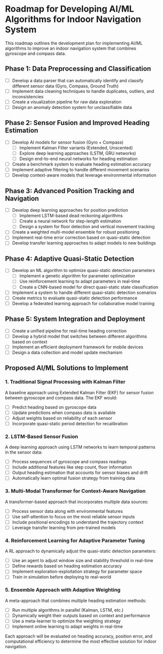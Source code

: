 # Roadmap for Developing AI/ML Algorithms for Indoor Navigation System

This roadmap outlines the development plan for implementing AI/ML algorithms to improve an indoor navigation system that combines gyroscope and compass data.

## Phase 1: Data Preprocessing and Classification

- [ ] Develop a data parser that can automatically identify and classify different sensor data (Gyro, Compass, Ground Truth)
- [ ] Implement data cleaning techniques to handle duplicates, outliers, and inconsistencies
- [ ] Create a visualization pipeline for raw data exploration
- [ ] Design an anomaly detection system for unclassifiable data

## Phase 2: Sensor Fusion and Improved Heading Estimation

- [ ] Develop AI models for sensor fusion (Gyro + Compass)
   - [ ] Implement Kalman Filter variants (Extended, Unscented)
   - [ ] Explore deep learning approaches (LSTM, GRU networks)
   - [ ] Design end-to-end neural networks for heading estimation
- [ ] Create a benchmark system to evaluate heading estimation accuracy
- [ ] Implement adaptive filtering to handle different movement scenarios 
- [ ] Develop context-aware models that leverage environmental information

## Phase 3: Advanced Position Tracking and Navigation

- [ ] Develop deep learning approaches for position prediction
   - [ ] Implement LSTM-based dead reckoning algorithms
   - [ ] Create a neural network for step-length estimation
   - [ ] Design a system for floor detection and vertical movement tracking
- [ ] Create a weighted multi-model ensemble for robust positioning
- [ ] Implement real-time error correction based on quasi-static detection
- [ ] Develop transfer learning approaches to adapt models to new buildings

## Phase 4: Adaptive Quasi-Static Detection

- [ ] Develop an ML algorithm to optimize quasi-static detection parameters
   - [ ] Implement a genetic algorithm for parameter optimization
   - [ ] Use reinforcement learning to adapt parameters in real-time
   - [ ] Create a CNN-based model for direct quasi-static state classification
- [ ] Implement a system to handle different quasi-static detection scenarios
- [ ] Create metrics to evaluate quasi-static detection performance
- [ ] Develop a federated learning approach for collaborative model training

## Phase 5: System Integration and Deployment

- [ ] Create a unified pipeline for real-time heading correction
- [ ] Develop a hybrid model that switches between different algorithms based on context
- [ ] Implement an efficient deployment framework for mobile devices
- [ ] Design a data collection and model update mechanism

## Proposed AI/ML Solutions to Implement

### 1. Traditional Signal Processing with Kalman Filter

A baseline approach using Extended Kalman Filter (EKF) for sensor fusion between gyroscope and compass data. The EKF would:
- [ ] Predict heading based on gyroscope data
- [ ] Update predictions when compass data is available
- [ ] Adjust weights based on reliability of each sensor
- [ ] Incorporate quasi-static period detection for recalibration

### 2. LSTM-Based Sensor Fusion

A deep learning approach using LSTM networks to learn temporal patterns in the sensor data:
- [ ] Process sequences of gyroscope and compass readings
- [ ] Include additional features like step count, floor information
- [ ] Output heading estimation that accounts for sensor biases and drift
- [ ] Automatically learn optimal fusion strategy from training data

### 3. Multi-Modal Transformer for Context-Aware Navigation

A transformer-based approach that incorporates multiple data sources:
- [ ] Process sensor data along with environmental features
- [ ] Use self-attention to focus on the most reliable sensor inputs
- [ ] Include positional encodings to understand the trajectory context
- [ ] Leverage transfer learning from pre-trained models

### 4. Reinforcement Learning for Adaptive Parameter Tuning

A RL approach to dynamically adjust the quasi-static detection parameters:
- [ ] Use an agent to adjust window size and stability threshold in real-time
- [ ] Define rewards based on heading estimation accuracy
- [ ] Implement exploration-exploitation strategy for parameter space
- [ ] Train in simulation before deploying to real-world

### 5. Ensemble Approach with Adaptive Weighting

A meta-approach that combines multiple heading estimation methods:
- [ ] Run multiple algorithms in parallel (Kalman, LSTM, etc.)
- [ ] Dynamically weight their outputs based on context and performance
- [ ] Use a meta-learner to optimize the weighting strategy
- [ ] Implement online learning to adapt weights in real-time

Each approach will be evaluated on heading accuracy, position error, and computational efficiency to determine the most effective solution for indoor navigation. 